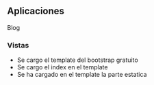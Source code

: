 ## Aplicaciones
Blog

### Vistas
+ Se cargo el template del bootstrap gratuito
+ Se cargo el index en el template
+ Se ha cargado en el template la parte estatica
